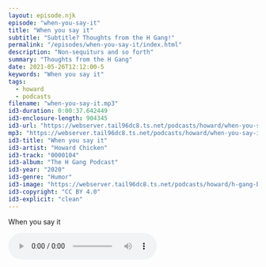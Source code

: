 ```yaml
---
layout: episode.njk
episode: "when-you-say-it"
title: "When you say it"
subtitle: "Subtitle? Thoughts from the H Gang!"
permalink: "/episodes/when-you-say-it/index.html"
description: "Non-sequiturs and so forth"
summary: "Thoughts from the H Gang"
date: 2021-05-26T12:12:00-5
keywords: "When you say it"
tags:
  - howard
  - podcasts
filename: "when-you-say-it.mp3"
id3-duration: 0:00:37.642449
id3-enclosure-length: 904345
id3-url: "https://webserver.tail96dc8.ts.net/podcasts/howard/when-you-say-it.mp3"
mp3: "https://webserver.tail96dc8.ts.net/podcasts/howard/when-you-say-it.mp3"
id3-title: "When you say it"
id3-artist: "Howard Chicken"
id3-track: "0000104"
id3-album: "The H Gang Podcast"
id3-year: "2020"
id3-genre: "Humor"
id3-image: "https://webserver.tail96dc8.ts.net/podcasts/howard/h-gang-bold.jpg"
id3-copyright: "CC BY 4.0"
id3-explicit: "clean"
---
```

When you say it

<audio controls>
  <source src="https://webserver.tail96dc8.ts.net/podcasts/howard/when-you-say-it.mp3">
</audio>
